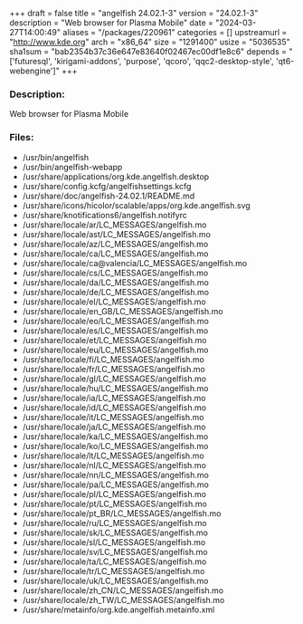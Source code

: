 +++
draft = false
title = "angelfish 24.02.1-3"
version = "24.02.1-3"
description = "Web browser for Plasma Mobile"
date = "2024-03-27T14:00:49"
aliases = "/packages/220961"
categories = []
upstreamurl = "http://www.kde.org"
arch = "x86_64"
size = "1291400"
usize = "5036535"
sha1sum = "bab2354b37c36e647e83640f02467ec00df1e8c6"
depends = "['futuresql', 'kirigami-addons', 'purpose', 'qcoro', 'qqc2-desktop-style', 'qt6-webengine']"
+++
### Description: 
Web browser for Plasma Mobile

### Files: 
* /usr/bin/angelfish
* /usr/bin/angelfish-webapp
* /usr/share/applications/org.kde.angelfish.desktop
* /usr/share/config.kcfg/angelfishsettings.kcfg
* /usr/share/doc/angelfish-24.02.1/README.md
* /usr/share/icons/hicolor/scalable/apps/org.kde.angelfish.svg
* /usr/share/knotifications6/angelfish.notifyrc
* /usr/share/locale/ar/LC_MESSAGES/angelfish.mo
* /usr/share/locale/ast/LC_MESSAGES/angelfish.mo
* /usr/share/locale/az/LC_MESSAGES/angelfish.mo
* /usr/share/locale/ca/LC_MESSAGES/angelfish.mo
* /usr/share/locale/ca@valencia/LC_MESSAGES/angelfish.mo
* /usr/share/locale/cs/LC_MESSAGES/angelfish.mo
* /usr/share/locale/da/LC_MESSAGES/angelfish.mo
* /usr/share/locale/de/LC_MESSAGES/angelfish.mo
* /usr/share/locale/el/LC_MESSAGES/angelfish.mo
* /usr/share/locale/en_GB/LC_MESSAGES/angelfish.mo
* /usr/share/locale/eo/LC_MESSAGES/angelfish.mo
* /usr/share/locale/es/LC_MESSAGES/angelfish.mo
* /usr/share/locale/et/LC_MESSAGES/angelfish.mo
* /usr/share/locale/eu/LC_MESSAGES/angelfish.mo
* /usr/share/locale/fi/LC_MESSAGES/angelfish.mo
* /usr/share/locale/fr/LC_MESSAGES/angelfish.mo
* /usr/share/locale/gl/LC_MESSAGES/angelfish.mo
* /usr/share/locale/hu/LC_MESSAGES/angelfish.mo
* /usr/share/locale/ia/LC_MESSAGES/angelfish.mo
* /usr/share/locale/id/LC_MESSAGES/angelfish.mo
* /usr/share/locale/it/LC_MESSAGES/angelfish.mo
* /usr/share/locale/ja/LC_MESSAGES/angelfish.mo
* /usr/share/locale/ka/LC_MESSAGES/angelfish.mo
* /usr/share/locale/ko/LC_MESSAGES/angelfish.mo
* /usr/share/locale/lt/LC_MESSAGES/angelfish.mo
* /usr/share/locale/nl/LC_MESSAGES/angelfish.mo
* /usr/share/locale/nn/LC_MESSAGES/angelfish.mo
* /usr/share/locale/pa/LC_MESSAGES/angelfish.mo
* /usr/share/locale/pl/LC_MESSAGES/angelfish.mo
* /usr/share/locale/pt/LC_MESSAGES/angelfish.mo
* /usr/share/locale/pt_BR/LC_MESSAGES/angelfish.mo
* /usr/share/locale/ru/LC_MESSAGES/angelfish.mo
* /usr/share/locale/sk/LC_MESSAGES/angelfish.mo
* /usr/share/locale/sl/LC_MESSAGES/angelfish.mo
* /usr/share/locale/sv/LC_MESSAGES/angelfish.mo
* /usr/share/locale/ta/LC_MESSAGES/angelfish.mo
* /usr/share/locale/tr/LC_MESSAGES/angelfish.mo
* /usr/share/locale/uk/LC_MESSAGES/angelfish.mo
* /usr/share/locale/zh_CN/LC_MESSAGES/angelfish.mo
* /usr/share/locale/zh_TW/LC_MESSAGES/angelfish.mo
* /usr/share/metainfo/org.kde.angelfish.metainfo.xml
